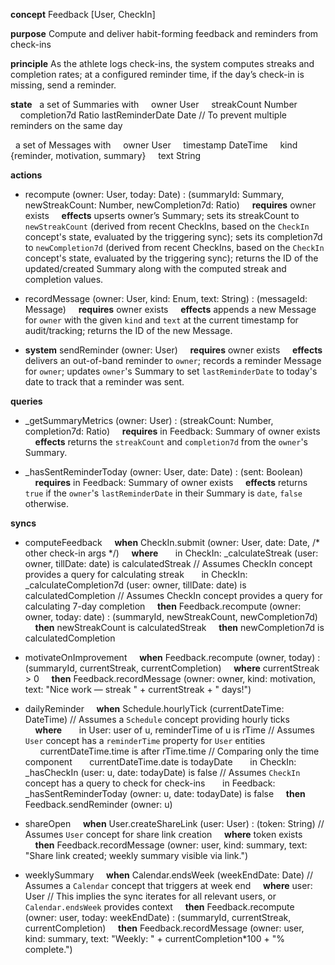 
**concept** Feedback \[User, CheckIn]

**purpose** Compute and deliver habit-forming feedback and reminders from check-ins

**principle** As the athlete logs check-ins, the system computes streaks and completion rates; at a configured reminder time, if the day’s check-in is missing, send a reminder.

**state**
  a set of Summaries with
    owner User
    streakCount Number
    completion7d Ratio
    lastReminderDate Date // To prevent multiple reminders on the same day

  a set of Messages with
    owner User
    timestamp DateTime
    kind {reminder, motivation, summary}
    text String

**actions**

*   recompute (owner: User, today: Date) : (summaryId: Summary, newStreakCount: Number, newCompletion7d: Ratio)
    **requires** owner exists
    **effects**
        upserts owner’s Summary;
        sets its streakCount to `newStreakCount` (derived from recent CheckIns, based on the `CheckIn` concept's state, evaluated by the triggering sync);
        sets its completion7d to `newCompletion7d` (derived from recent CheckIns, based on the `CheckIn` concept's state, evaluated by the triggering sync);
        returns the ID of the updated/created Summary along with the computed streak and completion values.

*   recordMessage (owner: User, kind: Enum, text: String) : (messageId: Message)
    **requires** owner exists
    **effects**
        appends a new Message for `owner` with the given `kind` and `text` at the current timestamp for audit/tracking;
        returns the ID of the new Message.

*   **system** sendReminder (owner: User)
    **requires** owner exists
    **effects**
        delivers an out-of-band reminder to `owner`;
        records a reminder Message for `owner`;
        updates `owner`'s Summary to set `lastReminderDate` to today's date to track that a reminder was sent.

**queries**

*   _getSummaryMetrics (owner: User) : (streakCount: Number, completion7d: Ratio)
    **requires** in Feedback: Summary of owner exists
    **effects** returns the `streakCount` and `completion7d` from the `owner`'s Summary.

*   _hasSentReminderToday (owner: User, date: Date) : (sent: Boolean)
    **requires** in Feedback: Summary of owner exists
    **effects** returns `true` if the `owner`'s `lastReminderDate` in their Summary is `date`, `false` otherwise.

**syncs**

*   computeFeedback
    **when** CheckIn.submit (owner: User, date: Date, /* other check-in args */)
    **where**
      in CheckIn: _calculateStreak (user: owner, tillDate: date) is calculatedStreak // Assumes CheckIn concept provides a query for calculating streak
      in CheckIn: _calculateCompletion7d (user: owner, tillDate: date) is calculatedCompletion // Assumes CheckIn concept provides a query for calculating 7-day completion
    **then** Feedback.recompute (owner: owner, today: date) : (summaryId, newStreakCount, newCompletion7d)
    **then** newStreakCount is calculatedStreak
    **then** newCompletion7d is calculatedCompletion

*   motivateOnImprovement
    **when** Feedback.recompute (owner, today) : (summaryId, currentStreak, currentCompletion)
    **where** currentStreak > 0
    **then** Feedback.recordMessage (owner: owner, kind: motivation, text: "Nice work — streak " + currentStreak + " days!")

*   dailyReminder
    **when** Schedule.hourlyTick (currentDateTime: DateTime) // Assumes a `Schedule` concept providing hourly ticks
    **where**
      in User: user of u, reminderTime of u is rTime // Assumes `User` concept has a `reminderTime` property for `User` entities
      currentDateTime.time is after rTime.time // Comparing only the time component
      currentDateTime.date is todayDate
      in CheckIn: _hasCheckIn (user: u, date: todayDate) is false // Assumes `CheckIn` concept has a query to check for check-ins
      in Feedback: _hasSentReminderToday (owner: u, date: todayDate) is false
    **then** Feedback.sendReminder (owner: u)

*   shareOpen
    **when** User.createShareLink (user: User) : (token: String) // Assumes `User` concept for share link creation
    **where** token exists
    **then** Feedback.recordMessage (owner: user, kind: summary, text: "Share link created; weekly summary visible via link.")

*   weeklySummary
    **when** Calendar.endsWeek (weekEndDate: Date) // Assumes a `Calendar` concept that triggers at week end
    **where** user: User // This implies the sync iterates for all relevant users, or `Calendar.endsWeek` provides context
    **then** Feedback.recompute (owner: user, today: weekEndDate) : (summaryId, currentStreak, currentCompletion)
    **then** Feedback.recordMessage (owner: user, kind: summary, text: "Weekly: " + currentCompletion*100 + "% complete.")